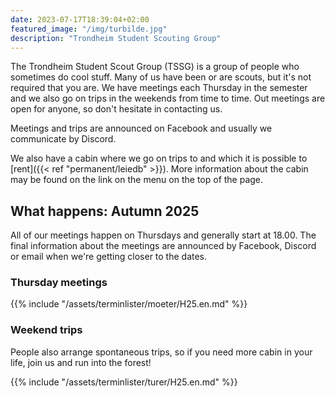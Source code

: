 ```yaml
---
date: 2023-07-17T18:39:04+02:00
featured_image: "/img/turbilde.jpg"
description: "Trondheim Student Scouting Group"
---
```


The Trondheim Student Scout Group (TSSG) is a group of people who sometimes do cool stuff.
Many of us have been or are scouts, but it's not required that you are.
We have meetings each Thursday in the semester and we also go on trips in the weekends from time to time.
Out meetings are open for anyone, so don't hesitate in contacting us.

Meetings and trips are announced on Facebook and usually we communicate by Discord.

We also have a cabin where we go on trips to and which it is possible to [rent]({{< ref "permanent/leiedb" >}}).
More information about the cabin may be found on the link on the menu on the top of the page.

## What happens: Autumn 2025

All of our meetings happen on Thursdays and generally start at 18.00.
The final information about the meetings are announced by Facebook, Discord or email when we're getting closer to the dates.

### Thursday meetings

{{% include "/assets/terminlister/moeter/H25.en.md" %}}

### Weekend trips

People also arrange spontaneous trips, so if you need more cabin in your life, join us and run into the forest!

{{% include "/assets/terminlister/turer/H25.en.md" %}}
